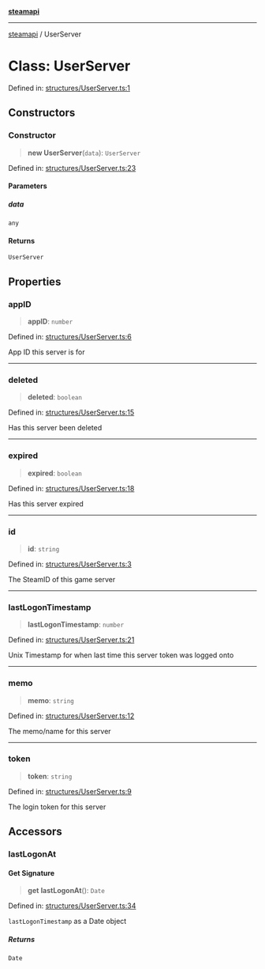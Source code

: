 [**steamapi**](../README.md)

***

[steamapi](../README.md) / UserServer

# Class: UserServer

Defined in: [structures/UserServer.ts:1](https://github.com/xDimGG/node-steamapi/blob/3e56810b4e484abde1e0f43153e48f61f57ece33/src/structures/UserServer.ts#L1)

## Constructors

### Constructor

> **new UserServer**(`data`): `UserServer`

Defined in: [structures/UserServer.ts:23](https://github.com/xDimGG/node-steamapi/blob/3e56810b4e484abde1e0f43153e48f61f57ece33/src/structures/UserServer.ts#L23)

#### Parameters

##### data

`any`

#### Returns

`UserServer`

## Properties

### appID

> **appID**: `number`

Defined in: [structures/UserServer.ts:6](https://github.com/xDimGG/node-steamapi/blob/3e56810b4e484abde1e0f43153e48f61f57ece33/src/structures/UserServer.ts#L6)

App ID this server is for

***

### deleted

> **deleted**: `boolean`

Defined in: [structures/UserServer.ts:15](https://github.com/xDimGG/node-steamapi/blob/3e56810b4e484abde1e0f43153e48f61f57ece33/src/structures/UserServer.ts#L15)

Has this server been deleted

***

### expired

> **expired**: `boolean`

Defined in: [structures/UserServer.ts:18](https://github.com/xDimGG/node-steamapi/blob/3e56810b4e484abde1e0f43153e48f61f57ece33/src/structures/UserServer.ts#L18)

Has this server expired

***

### id

> **id**: `string`

Defined in: [structures/UserServer.ts:3](https://github.com/xDimGG/node-steamapi/blob/3e56810b4e484abde1e0f43153e48f61f57ece33/src/structures/UserServer.ts#L3)

The SteamID of this game server

***

### lastLogonTimestamp

> **lastLogonTimestamp**: `number`

Defined in: [structures/UserServer.ts:21](https://github.com/xDimGG/node-steamapi/blob/3e56810b4e484abde1e0f43153e48f61f57ece33/src/structures/UserServer.ts#L21)

Unix Timestamp for when last time this server token was logged onto

***

### memo

> **memo**: `string`

Defined in: [structures/UserServer.ts:12](https://github.com/xDimGG/node-steamapi/blob/3e56810b4e484abde1e0f43153e48f61f57ece33/src/structures/UserServer.ts#L12)

The memo/name for this server

***

### token

> **token**: `string`

Defined in: [structures/UserServer.ts:9](https://github.com/xDimGG/node-steamapi/blob/3e56810b4e484abde1e0f43153e48f61f57ece33/src/structures/UserServer.ts#L9)

The login token for this server

## Accessors

### lastLogonAt

#### Get Signature

> **get** **lastLogonAt**(): `Date`

Defined in: [structures/UserServer.ts:34](https://github.com/xDimGG/node-steamapi/blob/3e56810b4e484abde1e0f43153e48f61f57ece33/src/structures/UserServer.ts#L34)

`lastLogonTimestamp` as a Date object

##### Returns

`Date`

